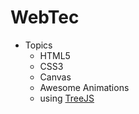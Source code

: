 # WebTec

- Topics
  - HTML5
  - CSS3
  - Canvas
  - Awesome Animations
  - using [TreeJS](https://github.com/mrdoob/three.js/) 
